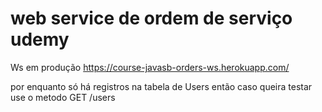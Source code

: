 # web service de ordem de serviço udemy

Ws em produção
https://course-javasb-orders-ws.herokuapp.com/

por enquanto só há registros na tabela de Users 
então caso queira testar use o metodo GET /users
